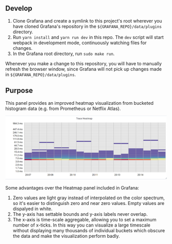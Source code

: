 ## Develop

1. Clone Grafana and create a symlink to this project's root wherever you have cloned Grafana's repository in the `${GRAFANA_REPO}/data/plugins` directory.
2. Run `yarn install` and `yarn run dev` in this repo. The `dev` script will start webpack in development mode, continuously watching files for changes.
3. In the Grafana root directory, run `sudo make run`.

Whenever you make a change to this repository, you will have to manually refresh the browser window, since Grafana will not pick up changes made in `${GRAFANA_REPO}/data/plugins`.

## Purpose

This panel provides an improved heatmap visualization from bucketed histogram data (e.g. from Prometheus or Netflix Atlas).

![Plugin example](doc/img/heatmap.png)

Some advantages over the Heatmap panel included in Grafana:

1. Zero values are light gray instead of interpolated on the color spectrum, so it's easier to distinguish zero and near zero values. Empty values are dispalyed in white.
2. The y-axis has settable bounds and y-axis labels never overlap.
3. The x-axis is time-scale aggregable, allowing you to set a maximum number of x-ticks. In this way you can visualize a large timescale without displaying many thousands of individual buckets which obscure the data and make the visualization perform badly.